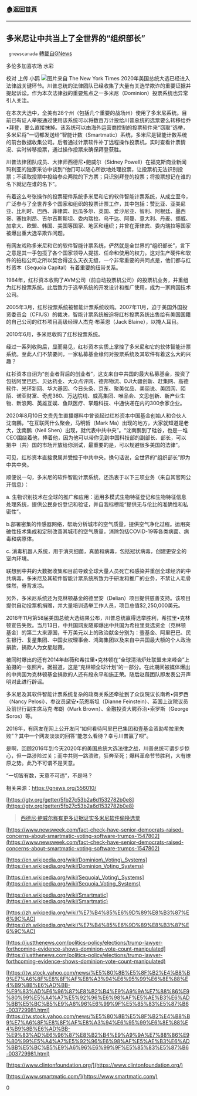 ###  [:house:返回首頁](https://github.com/ourhimalayas/txt)
---

## 多米尼让中共当上了全世界的“组织部长”
` gnewscanada` [轉載自GNews](https://gnews.org/zh-hans/567944/)

多伦多加喜农场 水彩

校对 上传 小鸥
![](https://gnews-media-offload.s3.amazonaws.com/wp-content/uploads/2020/11/17124227/%E7%BB%84%E7%BB%87.jpg)图片来自 The New York Times
2020年美国总统大选已经进入法律战关键环节。川普总统的法律团队已经收集了大量有关选举欺诈的重要证据并提起诉讼。作为本次法律战的重要焦点之一多米尼（Dominion）投票系统也异常引人关注。

在本次大选中，全美有28个州（包括几个重要的战场州）使用了多米尼系统。目前已有证人举报通过使用该系统可以将数百万计投给川普总统的选票要么转移给乔•拜登，要么直接抹掉。该系统可以由海外运营商控制的投票软件来“窃取”选举，多米尼将“一切都发送给“智能计数（Smartmatic）系统，多米尼是智能计数系统的前台数据收集公司。后者通过计票软件补丁远程操作投票机，实时查看计票情况、实时转移投票，通过操作投票来确保拜登获胜。

川普法律团队成员、大律师西德尼•鲍威尔（Sidney Powell）在福克斯商业新闻玛利亚的独家采访中谈到“他们可以随心所欲地处理投票，让投票机无法识别投票；不读取投票中投给参众两院的下方票；只识别拜登的投票；将投票想记在谁的名下就记在谁的名下”。

有着这么夸张操作的投票硬件系统多米尼和它的软件智能计票系统，从成立至今，广泛参与了全世界多个国家和组织的投票计票工作，其中包括：赞比亚、亚美尼亚、比利时、巴西、菲律宾、厄瓜多尔、英国、爱沙尼亚、智利、阿根廷、墨西哥、塞拉利昂、吉尔吉斯斯坦、委内瑞拉、乌干达、阿曼、意大利、丹麦、挪威、加拿大、欧盟、韩国、美国等国家、地区和组织；并曾在菲律宾、委内瑞拉等国家被爆出重大选举欺诈问题。

有网友戏称多米尼和它的软件智能计票系统，俨然就是全世界的“组织部长”，言下之意是其一手包揽了各个国家领导人提拔、任命和使用的权力。这对生产硬件和软件的拍档公司之所以契合得这么天衣无缝，一个非常重要的共同点是，他们都与红杉资本（Sequoia Capital）有着重要的纽带关系。

1984年，红杉资本收购了AVM公司（前自动投票机公司）的投票机业务，并重组为红杉投票系统。此后致力于选举系统的开发设计和推广使用，成为一家跨国技术公司。

2005年3月，红杉投票系统被智能计票系统收购。2007年11月，迫于美国外国投资委员会（CFIUS）的裁决，智能计票系统被迫将红杉投票系统出售给有美国国籍的自己公司的红杉项目高级经理人杰克·布莱恩（Jack Blaine），以掩人耳目。

2010年6月，多米尼收购了红杉投票系统。

经过一系列收购后，显而易见，红衫资本实质上掌控了多米尼和它的软体智能计票系统。至此人们不禁要问，一家私募基金缘何对投票系统及其软件有着这么大的兴趣？

红衫资本自诩为“创业者背后的创业者”，这支来自中共国的最大私募基金，投资了包括阿里巴巴、贝达药业、大众点评网、德邦物流、DJI大疆创新、赶集网、高德软件、光环新网、华大基因、今日头条、京东、聚美优品、美丽说、美团网、陌陌、诺亚财富、奇虎360、万达院线、威高集团、唯品会、文思创新、新产业生物、新浪网、英雄互娱、鱼跃医疗、掌趣科技、中通快递在内的300余家企业。

2020年8月10日文贵先生直播爆料中曾谈起过红杉资本中国基金创始人和合伙人沈南鵬，“在互联网什么聚会，马明哲（Mark Ma）出现的地方，大家就知道是老大，沈南鹏（Neil Shen）出现，就代表中共中央”。“沈南鹏到了硅谷，也是一堆CEO围绕着他，捧着他，因为他可以带你见到中国科技部的副部长、部长，可以把中（共）国的市场开放给你测试，最重要的是，可以规避很多美国的法律”。

可见，红杉资本直接隶属并受控于中共中央。换句话说，全世界的“组织部长”即为中共中央。

顺便说一句，多米尼的软件智能计票系统，还热衷于以下三项业务（来自其官网公开信息）：

a. 生物识别技术在全球的推广和应用：运用多模式生物特征登记和生物特征信息处理系统，提供公民身份登记和验证，并自我标榜能“提供无与伦比的准确性和私密性”。

b.部署密集的传感器网络，帮助分析城市的空气质量，提供空气净化过程。运用突破性技术集成和定制改善其城市的空气质量，消除包括COVID-19等各类病菌、病毒和病原体。

c. 消毒机器人系统，用于消灭细菌，真菌和病毒，包括冠状病毒，创建更安全的室内环境。

联想到中共的大数据收集和目前导致全球大量人员死亡和感染并重创全球经济的中共病毒，多米尼及其软件智能计票系统所致力于研发和推广的业务，不禁让人毛骨悚然，脊背发凉。

另外，多米尼系统还为克林顿基金的德里安（Delian）项目提供慈善支持。该项目提供自动投票机捐赠，并大量培训选举工作人员，项目总值$2,250,000美元。

2016年11月第58届美国总统大选结果公布，川普总统赢得选举胜利，希拉里•克林顿宣告失败。当月13日，中共国网友随即爆出中共国为希拉里竞选资金（克林顿基金）的第二大来源国，千万美元以上的政治献金分别为：壹基金、阿里巴巴、民生银行、复星集团、中国女权理事会、鸿海集团以及来自中共国最大额的个人政治捐款，捐款人为女星赵薇。

被同时爆出的还有2014年赵薇和希拉里•克林顿在“全球清洁炉灶联盟未来峰会”上拍摄的一张照片。据报道，这是“克林顿全球计划”的一部分。在此期间被媒体爆出的中共国为克林顿基金捐款的人还有段永平和施正荣。随后赵薇团队即发表公开声明对此进行辟谣。

多米尼及其软件智能计票系统复杂的政商关系还牵扯到了众议院议长南希•佩罗西（Nancy Pelosi）、参议员黛安•范恩斯坦（Dianne Feinstein）、英国上议院议员及前世行副主席马克·布朗（Mark Brown）、金融投资大鳄乔治•索罗斯（George Soros）等。

2016年，有网友在网上公开发问“如何看待阿里巴巴集团和壹基金资助希拉里失败”？其中一个网友淡淡的回答“能怎么看待？幸亏川普赢了呗”。

是啊，回顾2016年到今天2020年的美国总统大选法律之战，川普总统可谓步步惊心，但一路涉险过关；而中共则一路溃败，狂奔至死；爆料革命节节胜利，大有燎原之势。此乃不可谓不是天意。

“一切皆有数，天意不可违”，不是吗？



相关来源：https://gnews.org/556010/

[https://gtv.org/getter/5fb27c53b2a6d1532782b0e8](https://gtv.org/getter/5fb27c53b2a6d1532782b0e8)



> [西德尼·鲍威尔称有更多证据证实多米尼软件偷换选票](https://gnews.org/zh-hans/564456/)



[https://www.newsweek.com/fact-check-have-senior-democrats-raised-concerns-about-smartmatic-voting-software-trumps-1547802](https://www.newsweek.com/fact-check-have-senior-democrats-raised-concerns-about-smartmatic-voting-software-trumps-1547802)

[https://en.wikipedia.org/wiki/Dominion\_Voting\_Systems](https://en.wikipedia.org/wiki/Dominion_Voting_Systems)

[https://en.wikipedia.org/wiki/Sequoia\_Voting\_Systems](https://en.wikipedia.org/wiki/Sequoia_Voting_Systems)

[https://en.wikipedia.org/wiki/Smartmatic](https://en.wikipedia.org/wiki/Smartmatic)

[https://zh.wikipedia.org/wiki/%E7%B4%85%E6%9D%89%E8%B3%87%E6%9C%AC](https://zh.wikipedia.org/wiki/%E7%B4%85%E6%9D%89%E8%B3%87%E6%9C%AC)

[https://justthenews.com/politics-policy/elections/trump-lawyer-forthcoming-evidence-shows-dominion-vote-count-manipulated](https://justthenews.com/politics-policy/elections/trump-lawyer-forthcoming-evidence-shows-dominion-vote-count-manipulated)

[https://tw.stock.yahoo.com/news/%E5%80%8B%E5%8F%B2%E4%B8%B9%E7%A6%8F%E8%8F%AF%E8%A3%94%E6%95%99%E6%8E%88%E4%B9%8B%E6%AD%BB-%E9%83%AD%E6%96%87%E8%B2%B4%E9%A9%9A%E7%88%86%E9%80%99%E5%A4%A7%E5%92%96%E6%98%AF%E5%AE%B3%E6%AD%BB%E5%BC%B5%E9%A6%96%E6%99%9F%E5%85%83%E5%87%B6-003729981.html](https://tw.stock.yahoo.com/news/%E5%80%8B%E5%8F%B2%E4%B8%B9%E7%A6%8F%E8%8F%AF%E8%A3%94%E6%95%99%E6%8E%88%E4%B9%8B%E6%AD%BB-%E9%83%AD%E6%96%87%E8%B2%B4%E9%A9%9A%E7%88%86%E9%80%99%E5%A4%A7%E5%92%96%E6%98%AF%E5%AE%B3%E6%AD%BB%E5%BC%B5%E9%A6%96%E6%99%9F%E5%85%83%E5%87%B6-003729981.html)

[https://www.clintonfoundation.org/](https://www.clintonfoundation.org/)

[https://www.smartmatic.com/](https://www.smartmatic.com/)

0
